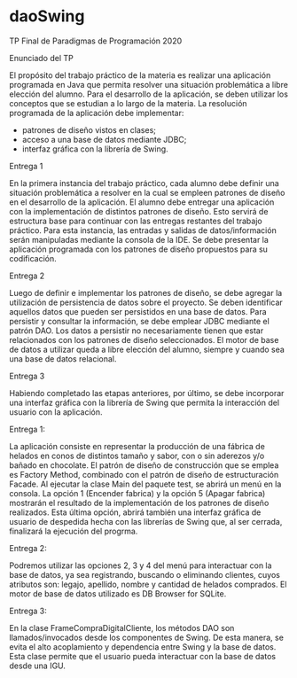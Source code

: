 # daoSwing
TP Final de Paradigmas de Programación 2020

Enunciado del TP

   El propósito del trabajo práctico de la materia es realizar una aplicación programada en Java que permita resolver una situación problemática a libre elección del alumno. Para el desarrollo de la aplicación, se deben utilizar los conceptos que se estudian a lo largo de la materia. La resolución programada de la aplicación debe implementar:
- patrones de diseño vistos en clases;
- acceso a una base de datos mediante JDBC;
- interfaz gráfica con la librería de Swing.

Entrega 1

   En la primera instancia del trabajo práctico, cada alumno debe definir una situación problemática a resolver en la cual se empleen patrones de diseño en el desarrollo 
  de la aplicación. El alumno debe entregar una aplicación con la implementación de distintos patrones de diseño.
	Esto servirá de estructura base para continuar con las entregas restantes del trabajo práctico. Para esta instancia, las entradas y salidas de datos/información serán 
  manipuladas mediante la consola de la IDE.
	Se debe presentar la aplicación programada con los patrones de diseño propuestos para su codificación.

Entrega 2

   Luego de definir e implementar los patrones de diseño, se debe agregar la utilización de persistencia de datos sobre el proyecto. Se deben identificar aquellos datos que 
  pueden ser persistidos en una base de datos. Para persistir y consultar la información, se debe emplear JDBC mediante el patrón DAO. Los datos a persistir no necesariamente 
  tienen que estar relacionados con los patrones de diseño seleccionados. El motor de base de datos a utilizar queda a libre elección del alumno, siempre y cuando sea una base 
  de datos relacional.

Entrega 3

   Habiendo completado las etapas anteriores, por último, se debe incorporar una interfaz gráfica con la librería de Swing que permita la interacción del usuario con la 
  aplicación.
  
  
  Entrega 1:

   La aplicación consiste en representar la producción de una fábrica de helados en conos de distintos tamaño y sabor, con o sin aderezos y/o bañado en chocolate. El patrón de diseño de construcción que se emplea es Factory Method, combinado con el patrón de diseño de estructuración Facade.
Al ejecutar la clase Main del paquete test, se abrirá un menú en la consola. La opción 1 (Encender fabrica) y la opción 5 (Apagar fabrica) mostrarán el resultado de la implementación de los patrones de diseño realizados. Esta última opción, abrirá también una interfaz gráfica de usuario de despedida hecha con las librerías de Swing que, al ser cerrada, finalizará la ejecución del progrma.

Entrega 2:

   Podremos utilizar las opciones 2, 3 y 4 del menú para interactuar con la base de datos, ya sea registrando, buscando o eliminando clientes, cuyos atributos son: legajo, apellido, nombre y cantidad de helados comprados. El motor de base de datos utilizado es DB Browser for SQLite.

Entrega 3:

   En la clase FrameCompraDigitalCliente, los métodos DAO son llamados/invocados desde los componentes de Swing. De esta manera, se evita el alto acoplamiento y 
  dependencia entre Swing y la base de datos. Esta clase permite que el usuario pueda interactuar con la base de datos desde una IGU.
